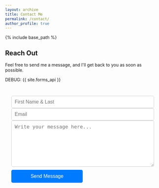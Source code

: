 ```yaml
---
layout: archive
title: Contact Me
permalink: /contact/
author_profile: true
---
```

{% include base_path %}

## Reach Out

Feel free to send me a message, and I'll get back to you as soon as possible.

<p>DEBUG: {{ site.forms_api }}</p>

<style>
    .contact-container {
        display: flex;
        justify-content: center;
        align-items: center;
        width: 100%;
        padding: 10px 0;
    }

    .contact-form {
        width: 100%;
        max-width: 500px;
        padding: 20px;
        background: transparent; /* Remove the white background */
        border-radius: 10px;
        box-shadow: none; /* Optionally remove the shadow */
    }

    .contact-form input, 
    .contact-form textarea {
        width: 100%;
        padding: 10px;
        border: 1px solid #ccc;
        border-radius: 5px;
        font-size: 16px;
        transition: all 0.3s ease-in-out;
    }

    .contact-form input:focus, 
    .contact-form textarea:focus {
        border-color: #007bff;
        outline: none;
        box-shadow: 0px 0px 8px rgba(0, 123, 255, 0.2);
    }

    .contact-form textarea {
        height: 150px;
        resize: vertical;
    }

    .contact-form button {
        display: block;
        width: 50%;
        padding: 12px;
        background: #007bff;
        color: white;
        font-size: 16px;
        border: none;
        border-radius: 5px;
        cursor: pointer;
        transition: background 0.3s ease-in-out;
        margin-top: 10px;
    }

    .contact-form button:hover {
        background: #0056b3;
    }
</style>

<div class="contact-container">
    <form class="contact-form" action="{{ site.forms_api }}" method="POST">
        <input type="text" id="name" name="name" placeholder="First Name & Last" required>
        <input type="email" id="email" name="email" placeholder="Email" required>
        <textarea id="message" name="message" placeholder="Write your message here..." required></textarea>
        <button type="submit">Send Message</button>
    </form>
</div>

<br />

<br />